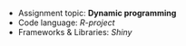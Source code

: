 * Assignment topic: **Dynamic programming**
* Code language: *R-project*
* Frameworks & Libraries: *Shiny*
